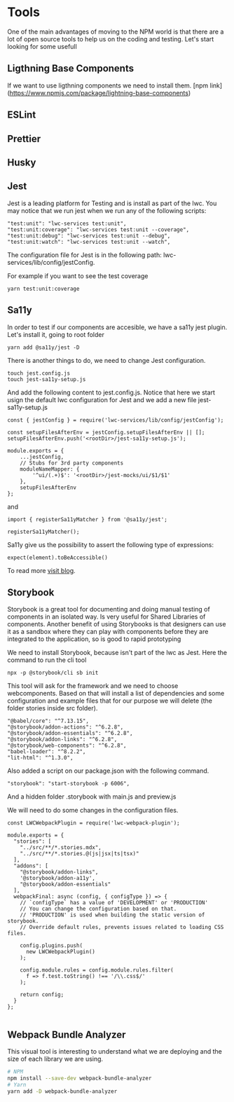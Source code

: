 
# Tools

One of the main advantages of moving to the NPM world is that there are a lot of open source tools to help us on the coding and testing. 
Let's start looking for some usefull 


## Ligthning Base Components
If we want to use ligthning components we need to install them. [npm link] (https://www.npmjs.com/package/lightning-base-components)

## ESLint

## Prettier

## Husky


## Jest 
Jest is a leading platform for Testing and is install as part of the lwc. You may notice that we run jest when we run any of the following scripts:

    "test:unit": "lwc-services test:unit",
    "test:unit:coverage": "lwc-services test:unit --coverage",
    "test:unit:debug": "lwc-services test:unit --debug",
    "test:unit:watch": "lwc-services test:unit --watch",

The configuration file for Jest is in the following path: lwc-services/lib/config/jestConfig.


For example if you want to see the test coverage 
````
yarn test:unit:coverage
````


## Sa11y
In order to test if our components are accesible, we have a sa11y jest plugin. 
Let's install it, going to root folder 

````
yarn add @sa11y/jest -D
````

There is another things to do, we need to change Jest configuration.  

````
touch jest.config.js
touch jest-sa11y-setup.js
````

And add the following content to  jest.config.js. Notice that here we start usign the default lwc configuration for Jest and we add a new file jest-sa11y-setup.js

````
const { jestConfig } = require('lwc-services/lib/config/jestConfig');

const setupFilesAfterEnv = jestConfig.setupFilesAfterEnv || [];
setupFilesAfterEnv.push('<rootDir>/jest-sa11y-setup.js');

module.exports = {
    ...jestConfig,
    // Stubs for 3rd party components
    moduleNameMapper: {
        '^ui/(.+)$': '<rootDir>/jest-mocks/ui/$1/$1'
    },
    setupFilesAfterEnv
};
````
and 

````
import { registerSa11yMatcher } from '@sa11y/jest';

registerSa11yMatcher();
````

Sa11y give us the possibility to assert the following type of expressions:

````
expect(element).toBeAccessible()
`````

To read more [visit blog](https://developer.salesforce.com/blogs/2020/10/automated-accessibility-testing-with-sa11y.html).


## Storybook
Storybook is a great tool for documenting and doing manual testing of components in an isolated way. Is very useful for Shared Libraries of components.
Another benefit of using Storybooks is that designers can use it as a sandbox where they can play with components before they are integrated to the application, so is good to rapid prototyping 

We need to install Storybook, because isn't part of the lwc as Jest. Here the command to run the cli tool

````
npx -p @storybook/cli sb init
`````

This tool will ask for the framework and we need to choose webcomponents. Based on that will install a list of dependencies and some configuration and example files that for our purpose we will delete (the folder stories inside src folder).

    "@babel/core": "^7.13.15",
    "@storybook/addon-actions": "^6.2.8",
    "@storybook/addon-essentials": "^6.2.8",
    "@storybook/addon-links": "^6.2.8",
    "@storybook/web-components": "^6.2.8",
    "babel-loader": "^8.2.2",
    "lit-html": "^1.3.0",

Also added a script on our package.json  with the following command. 

    "storybook": "start-storybook -p 6006",


And a hidden folder .storybook with main.js and preview.js

We will need to do some changes in the configuration files.

````
const LWCWebpackPlugin = require('lwc-webpack-plugin');

module.exports = {
  "stories": [
    "../src/**/*.stories.mdx",
    "../src/**/*.stories.@(js|jsx|ts|tsx)"
  ],
  "addons": [
    "@storybook/addon-links",
    '@storybook/addon-a11y',
    "@storybook/addon-essentials"
  ],
  webpackFinal: async (config, { configType }) => {
    // `configType` has a value of 'DEVELOPMENT' or 'PRODUCTION'
    // You can change the configuration based on that.
    // 'PRODUCTION' is used when building the static version of storybook.
    // Override default rules, prevents issues related to loading CSS files.
    
    config.plugins.push(
      new LWCWebpackPlugin()
    );

    config.module.rules = config.module.rules.filter(
      f => f.test.toString() !== '/\\.css$/'
    );   
    
    return config;
  }
};


````

## Webpack Bundle Analyzer

This visual tool is interesting to understand what we are deploying and the size of each library we are using. 

```bash
# NPM
npm install --save-dev webpack-bundle-analyzer
# Yarn
yarn add -D webpack-bundle-analyzer
```
